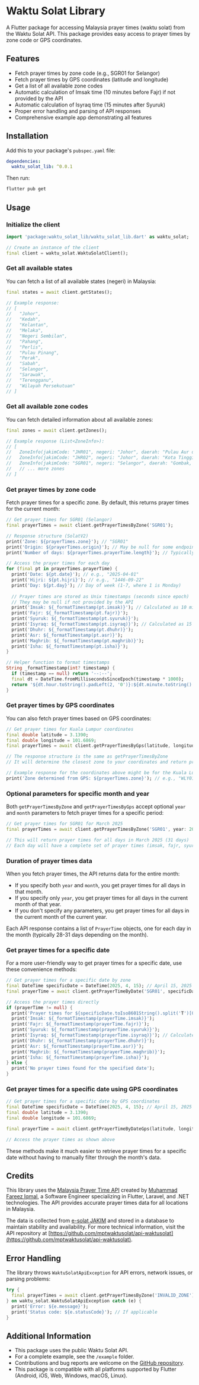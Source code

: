 # Waktu Solat Library

A Flutter package for accessing Malaysia prayer times (waktu solat) from the Waktu Solat API. This package provides easy access to prayer times by zone code or GPS coordinates.

## Features

- Fetch prayer times by zone code (e.g., SGR01 for Selangor)
- Fetch prayer times by GPS coordinates (latitude and longitude)
- Get a list of all available zone codes
- Automatic calculation of Imsak time (10 minutes before Fajr) if not provided by the API
- Automatic calculation of Isyraq time (15 minutes after Syuruk)
- Proper error handling and parsing of API responses
- Comprehensive example app demonstrating all features

## Installation

Add this to your package's `pubspec.yaml` file:

```yaml
dependencies:
  waktu_solat_lib: ^0.0.1
```

Then run:

```bash
flutter pub get
```

## Usage

### Initialize the client

```dart
import 'package:waktu_solat_lib/waktu_solat_lib.dart' as waktu_solat;

// Create an instance of the client
final client = waktu_solat.WaktuSolatClient();
```

### Get all available states

You can fetch a list of all available states (negeri) in Malaysia:

```dart
final states = await client.getStates();

// Example response:
// [
//   "Johor",
//   "Kedah",
//   "Kelantan",
//   "Melaka",
//   "Negeri Sembilan",
//   "Pahang",
//   "Perlis",
//   "Pulau Pinang",
//   "Perak",
//   "Sabah",
//   "Selangor",
//   "Sarawak",
//   "Terengganu",
//   "Wilayah Persekutuan"
// ]
```

### Get all available zone codes

You can fetch detailed information about all available zones:

```dart
final zones = await client.getZones();

// Example response (List<ZoneInfo>):
// [
//   ZoneInfo(jakimCode: "JHR01", negeri: "Johor", daerah: "Pulau Aur dan Pemanggil"),
//   ZoneInfo(jakimCode: "JHR02", negeri: "Johor", daerah: "Kota Tinggi, Mersing, Johor Bahru"),
//   ZoneInfo(jakimCode: "SGR01", negeri: "Selangor", daerah: "Gombak, Hulu Selangor, Rawang"),
//   // ... more zones
// ]
```

### Get prayer times by zone code

Fetch prayer times for a specific zone. By default, this returns prayer times for the current month:

```dart
// Get prayer times for SGR01 (Selangor)
final prayerTimes = await client.getPrayerTimesByZone('SGR01');

// Response structure (SolatV2)
print('Zone: ${prayerTimes.zone}'); // "SGR01"
print('Origin: ${prayerTimes.origin}'); // May be null for some endpoints
print('Number of days: ${prayerTimes.prayerTime.length}'); // Typically returns the full month (28-31 days)

// Access the prayer times for each day
for (final pt in prayerTimes.prayerTime) {
  print('Date: ${pt.date}'); // e.g., "2025-04-01"
  print('Hijri: ${pt.hijri}'); // e.g., "1446-09-22"
  print('Day: ${pt.day}'); // Day of week (1-7, where 1 is Monday)
  
  // Prayer times are stored as Unix timestamps (seconds since epoch)
  // They may be null if not provided by the API
  print('Imsak: ${_formatTimestamp(pt.imsak)}'); // Calculated as 10 minutes before Fajr if not provided
  print('Fajr: ${_formatTimestamp(pt.fajr)}');
  print('Syuruk: ${_formatTimestamp(pt.syuruk)}');
  print('Isyraq: ${_formatTimestamp(pt.isyraq)}'); // Calculated as 15 minutes after Syuruk
  print('Dhuhr: ${_formatTimestamp(pt.dhuhr)}');
  print('Asr: ${_formatTimestamp(pt.asr)}');
  print('Maghrib: ${_formatTimestamp(pt.maghrib)}');
  print('Isha: ${_formatTimestamp(pt.isha)}');
}

// Helper function to format timestamps
String _formatTimestamp(int? timestamp) {
  if (timestamp == null) return '--:--';
  final dt = DateTime.fromMillisecondsSinceEpoch(timestamp * 1000);
  return '${dt.hour.toString().padLeft(2, '0')}:${dt.minute.toString().padLeft(2, '0')}';
}
```

### Get prayer times by GPS coordinates

You can also fetch prayer times based on GPS coordinates:

```dart
// Get prayer times for Kuala Lumpur coordinates
final double latitude = 3.1390;
final double longitude = 101.6869;
final prayerTimes = await client.getPrayerTimesByGps(latitude, longitude);

// The response structure is the same as getPrayerTimesByZone
// It will determine the closest zone to your coordinates and return prayer times for that zone

// Example response for the coordinates above might be for the Kuala Lumpur zone
print('Zone determined from GPS: ${prayerTimes.zone}'); // e.g., "WLY01"
```

### Optional parameters for specific month and year

Both `getPrayerTimesByZone` and `getPrayerTimesByGps` accept optional `year` and `month` parameters to fetch prayer times for a specific period:

```dart
// Get prayer times for SGR01 for March 2025
final prayerTimes = await client.getPrayerTimesByZone('SGR01', year: 2025, month: 3);

// This will return prayer times for all days in March 2025 (31 days)
// Each day will have a complete set of prayer times (imsak, fajr, syuruk, etc.)
```

### Duration of prayer times data

When you fetch prayer times, the API returns data for the entire month:

- If you specify both `year` and `month`, you get prayer times for all days in that month.
- If you specify only `year`, you get prayer times for all days in the current month of that year.
- If you don't specify any parameters, you get prayer times for all days in the current month of the current year.

Each API response contains a list of `PrayerTime` objects, one for each day in the month (typically 28-31 days depending on the month).

### Get prayer times for a specific date

For a more user-friendly way to get prayer times for a specific date, use these convenience methods:

```dart
// Get prayer times for a specific date by zone
final DateTime specificDate = DateTime(2025, 4, 15); // April 15, 2025
final prayerTime = await client.getPrayerTimeByDate('SGR01', specificDate);

// Access the prayer times directly
if (prayerTime != null) {
  print('Prayer times for ${specificDate.toIso8601String().split('T')[0]}:');
  print('Imsak: ${_formatTimestamp(prayerTime.imsak)}');
  print('Fajr: ${_formatTimestamp(prayerTime.fajr)}');
  print('Syuruk: ${_formatTimestamp(prayerTime.syuruk)}');
  print('Isyraq: ${_formatTimestamp(prayerTime.isyraq)}'); // Calculated as 15 minutes after Syuruk
  print('Dhuhr: ${_formatTimestamp(prayerTime.dhuhr)}');
  print('Asr: ${_formatTimestamp(prayerTime.asr)}');
  print('Maghrib: ${_formatTimestamp(prayerTime.maghrib)}');
  print('Isha: ${_formatTimestamp(prayerTime.isha)}');
} else {
  print('No prayer times found for the specified date');
}
```

### Get prayer times for a specific date using GPS coordinates

```dart
// Get prayer times for a specific date by GPS coordinates
final DateTime specificDate = DateTime(2025, 4, 15); // April 15, 2025
final double latitude = 3.1390;
final double longitude = 101.6869;

final prayerTime = await client.getPrayerTimeByDateGps(latitude, longitude, specificDate);

// Access the prayer times as shown above
```

These methods make it much easier to retrieve prayer times for a specific date without having to manually filter through the month's data.

## Credits

This library uses the [Malaysia Prayer Time API](https://api.waktusolat.app/docs) created by [Muhammad Fareez Iqmal](https://iqfareez.com/about), a Software Engineer specializing in Flutter, Laravel, and .NET technologies. The API provides accurate prayer times data for all locations in Malaysia.

The data is collected from [e-solat JAKIM](https://www.e-solat.gov.my/) and stored in a database to maintain stability and availability. For more technical information, visit the API repository at [https://github.com/mptwaktusolat/api-waktusolat](https://github.com/mptwaktusolat/api-waktusolat).

## Error Handling

The library throws `WaktuSolatApiException` for API errors, network issues, or parsing problems:

```dart
try {
  final prayerTimes = await client.getPrayerTimesByZone('INVALID_ZONE');
} on waktu_solat.WaktuSolatApiException catch (e) {
  print('Error: ${e.message}');
  print('Status code: ${e.statusCode}'); // If applicable
}
```

## Additional Information

- This package uses the public Waktu Solat API.
- For a complete example, see the `/example` folder.
- Contributions and bug reports are welcome on the [GitHub repository](https://github.com/yourusername/waktu_solat_lib).
- This package is compatible with all platforms supported by Flutter (Android, iOS, Web, Windows, macOS, Linux).
